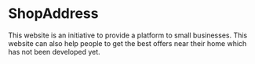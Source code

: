 # ShopAddress
This website is an initiative to provide a platform to small businesses.  This website can also help people to get the best offers near their home which has not been developed yet.
